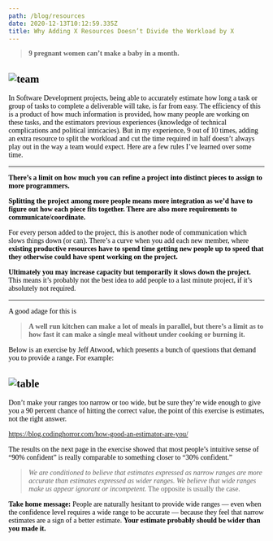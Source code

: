 ```yaml
---
path: /blog/resources
date: 2020-12-13T10:12:59.335Z
title: Why Adding X Resources Doesn’t Divide the Workload by X
---
```


<span style="color: black; font-family: Georgia, Cambria, Times, serif; font-size: 1em;">

> **9 pregnant women can’t make a baby in a month.**

## ![team](https://miro.medium.com/max/814/0*bXHZZJtn2IVA2PXf.jpg)

In Software Development projects, being able to accurately estimate how long a task or group of tasks to complete a deliverable will take, is far from easy. The efficiency of this is a product of how much information is provided, how many people are working on these tasks, and the estimators previous experiences (knowledge of technical complications and political intricacies).
But in my experience, 9 out of 10 times, adding an extra resource to split the workload and cut the time required in half doesn’t always play out in the way a team would expect. Here are a few rules I’ve learned over some time.

---

**There’s a limit on how much you can refine a project into distinct pieces to assign to more programmers.**

**Splitting the project among more people means more integration as we’d have to figure out how each piece fits together. There are also more requirements to communicate/coordinate.**

For every person added to the project, this is another node of communication which slows things down (or can). There’s a curve when you add each new member, where **existing productive resources have to spend time getting new people up to speed that they otherwise could have spent working on the project.**

**Ultimately you may increase capacity but temporarily it slows down the project.** This means it’s probably not the best idea to add people to a last minute project, if it’s absolutely not required.

---

A good adage for this is

> **A well run kitchen can make a lot of meals in parallel, but there’s a limit as to how fast it can make a single meal without under cooking or burning it.**

Below is an exercise by Jeff Atwood, which presents a bunch of questions that demand you to provide a range. For example:

## ![table](https://miro.medium.com/max/576/1*M5meqvs-xakiTon4mGzcYQ.png)

Don’t make your ranges too narrow or too wide, but be sure they’re wide enough to give you a 90 percent chance of hitting the correct value, the point of this exercise is estimates, not the right answer.

https://blog.codinghorror.com/how-good-an-estimator-are-you/

The results on the next page in the exercise showed that most people’s intuitive sense of “90% confident” is really comparable to something closer to “30% confident.”

> _We are conditioned to believe that estimates expressed as narrow ranges are more accurate than estimates expressed as wider ranges. We believe that wide ranges make us appear ignorant or incompetent._ The opposite is usually the case.

**Take home message:**
People are naturally hesitant to provide wide ranges — even when the confidence level requires a wide range to be accurate — because they feel that narrow estimates are a sign of a better estimate. **Your estimate probably should be wider than you made it.**

</span>
